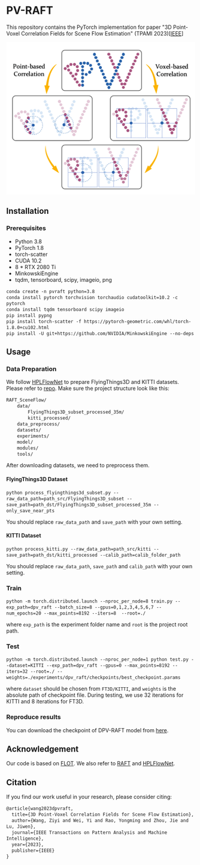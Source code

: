 PV-RAFT
===
This repository contains the PyTorch implementation for paper "3D Point-Voxel Correlation Fields for Scene Flow Estimation" (TPAMI 2023)\[[IEEE](https://ieeexplore.ieee.org/document/10178057)\]

<img src="PV_RAFT.png" width='600'>

## Installation

### Prerequisites
- Python 3.8
- PyTorch 1.8
- torch-scatter
- CUDA 10.2
- 8 * RTX 2080 Ti
- MinkowskiEngine
- tqdm, tensorboard, scipy, imageio, png

```Shell
conda create -n pvraft python=3.8
conda install pytorch torchvision torchaudio cudatoolkit=10.2 -c pytorch
conda install tqdm tensorboard scipy imageio
pip install pypng
pip install torch-scatter -f https://pytorch-geometric.com/whl/torch-1.8.0+cu102.html
pip install -U git+https://github.com/NVIDIA/MinkowskiEngine --no-deps
```

## Usage

### Data Preparation
We follow [HPLFlowNet](https://web.cs.ucdavis.edu/~yjlee/projects/cvpr2019-HPLFlowNet.pdf) to prepare FlyingThings3D and KITTI datasets. Please refer to [repo](https://github.com/laoreja/HPLFlowNet). Make sure the project structure look like this:
```Shell
RAFT_SceneFlow/
    data/
        FlyingThings3D_subset_processed_35m/
        kitti_processed/
    data_preprocess/
    datasets/
    experiments/
    model/
    modules/
    tools/
```
After downloading datasets, we need to preprocess them.
#### FlyingThings3D Dataset
```Shell
python process_flyingthings3d_subset.py --raw_data_path=path_src/FlyingThings3D_subset --save_path=path_dst/FlyingThings3D_subset_processed_35m --only_save_near_pts
```
You should replace `raw_data_path` and `save_path` with your own setting.

#### KITTI Dataset
```Shell
python process_kitti.py --raw_data_path=path_src/kitti --save_path=path_dst/kitti_processed --calib_path=calib_folder_path
```
You should replace `raw_data_path`, `save_path` and `calib_path` with your own setting.

### Train
```Shell
python -m torch.distributed.launch --nproc_per_node=8 train.py --exp_path=dpv_raft --batch_size=8 --gpus=0,1,2,3,4,5,6,7 --num_epochs=20 --max_points=8192 --iters=8  --root=./
```
where `exp_path` is the experiment folder name and `root` is the project root path. 

### Test
```Shell
python -m torch.distributed.launch --nproc_per_node=1 python test.py --dataset=KITTI --exp_path=dpv_raft --gpus=0 --max_points=8192 --iters=32 --root=./ --weights=./experiments/dpv_raft/checkpoints/best_checkpoint.params
```
where `dataset` should be chosen from `FT3D/KITTI`, and `weights` is the absolute path of checkpoint file. During testing, we use 32 iterations for KITTI and 8 iterations for FT3D.

### Reproduce results
You can download the checkpoint of DPV-RAFT model from [here](https://drive.google.com/file/d/1fpgMjtMP5n41t88C0W8Yi6np9E44VDpR/view?usp=sharing).

## Acknowledgement
Our code is based on [FLOT](https://github.com/valeoai/FLOT). We also refer to [RAFT](https://github.com/princeton-vl/RAFT) and [HPLFlowNet](https://github.com/laoreja/HPLFlowNet).

## Citation 
If you find our work useful in your research, please consider citing:
```
@article{wang2023dpvraft,
  title={3D Point-Voxel Correlation Fields for Scene Flow Estimation},
  author={Wang, Ziyi and Wei, Yi and Rao, Yongming and Zhou, Jie and Lu, Jiwen},
  journal={IEEE Transactions on Pattern Analysis and Machine Intelligence},
  year={2023},
  publisher={IEEE}
}
```

